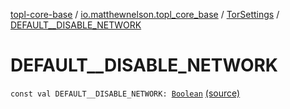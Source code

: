 [topl-core-base](../../index.md) / [io.matthewnelson.topl_core_base](../index.md) / [TorSettings](index.md) / [DEFAULT__DISABLE_NETWORK](./-d-e-f-a-u-l-t__-d-i-s-a-b-l-e_-n-e-t-w-o-r-k.md)

# DEFAULT__DISABLE_NETWORK

`const val DEFAULT__DISABLE_NETWORK: `[`Boolean`](https://kotlinlang.org/api/latest/jvm/stdlib/kotlin/-boolean/index.html) [(source)](https://github.com/05nelsonm/TorOnionProxyLibrary-Android/blob/master/topl-core-base/src/main/java/io/matthewnelson/topl_core_base/TorSettings.kt#L114)